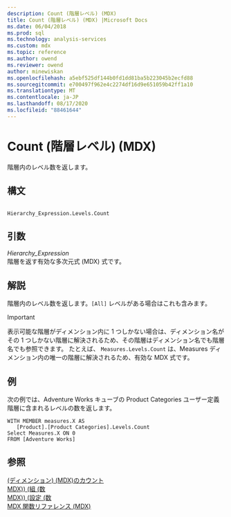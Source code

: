 ```yaml
---
description: Count (階層レベル) (MDX)
title: Count (階層レベル) (MDX) |Microsoft Docs
ms.date: 06/04/2018
ms.prod: sql
ms.technology: analysis-services
ms.custom: mdx
ms.topic: reference
ms.author: owend
ms.reviewer: owend
author: minewiskan
ms.openlocfilehash: a5ebf525df144b0fd1dd81ba5b223045b2ecfd88
ms.sourcegitcommit: e700497f962e4c2274df16d9e651059b42ff1a10
ms.translationtype: MT
ms.contentlocale: ja-JP
ms.lasthandoff: 08/17/2020
ms.locfileid: "88461644"
---
```

# <a name="count-hierarchy-levels-mdx"></a>Count (階層レベル) (MDX)


  階層内のレベル数を返します。  
  
## <a name="syntax"></a>構文  
  
```  
  
Hierarchy_Expression.Levels.Count  
```  
  
## <a name="arguments"></a>引数  
 *Hierarchy_Expression*  
 階層を返す有効な多次元式 (MDX) 式です。  
  
## <a name="remarks"></a>解説  
 階層内のレベル数を返します。`[All]` レベルがある場合はこれも含みます。  
  
> [!IMPORTANT]  
>  表示可能な階層がディメンション内に 1 つしかない場合は、ディメンション名がその 1 つしかない階層に解決されるため、その階層はディメンション名でも階層名でも参照できます。 たとえば、 `Measures.Levels.Count` は、Measures ディメンション内の唯一の階層に解決されるため、有効な MDX 式です。  
  
## <a name="example"></a>例  
 次の例では、Adventure Works キューブの Product Categories ユーザー定義階層に含まれるレベルの数を返します。  
  
```  
WITH MEMBER measures.X AS  
   [Product].[Product Categories].Levels.Count   
Select Measures.X ON 0  
FROM [Adventure Works]  
```  
  
## <a name="see-also"></a>参照  
 [&#40;ディメンション&#41; &#40;MDX&#41;のカウント ](../mdx/count-dimension-mdx.md)   
 [MDX&#41;&#41; &#40;組 &#40;数 ](../mdx/count-tuple-mdx.md)   
 [MDX&#41;&#41; &#40;設定 &#40;数 ](../mdx/count-set-mdx.md)   
 [MDX 関数リファレンス &#40;MDX&#41;](../mdx/mdx-function-reference-mdx.md)  
  
  
